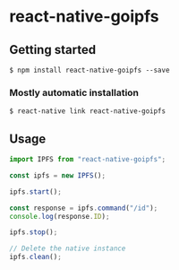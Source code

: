 # react-native-goipfs

## Getting started

`$ npm install react-native-goipfs --save`

### Mostly automatic installation

`$ react-native link react-native-goipfs`

## Usage

```javascript
import IPFS from "react-native-goipfs";

const ipfs = new IPFS();

ipfs.start();

const response = ipfs.command("/id");
console.log(response.ID);

ipfs.stop();

// Delete the native instance
ipfs.clean();
```
